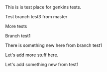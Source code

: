This is is test place for genkins tests.

Test branch test3 from master

More tests

Branch test1

There is something new here from branch test1

Let's add more stuff here.

Let's add something new from test1

